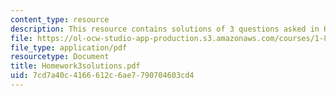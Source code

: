 ```yaml
---
content_type: resource
description: This resource contains solutions of 3 questions asked in Homework 3.
file: https://ol-ocw-studio-app-production.s3.amazonaws.com/courses/1-85-water-and-wastewater-treatment-engineering-spring-2006/7cd7a40c4166612c6ae7790704603cd4_Homework3solutions.pdf
file_type: application/pdf
resourcetype: Document
title: Homework3solutions.pdf
uid: 7cd7a40c-4166-612c-6ae7-790704603cd4
---
```

